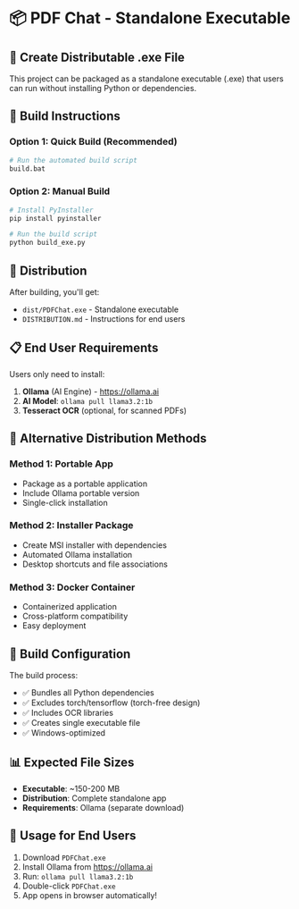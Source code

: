# 📦 PDF Chat - Standalone Executable

## 🎯 Create Distributable .exe File

This project can be packaged as a standalone executable (.exe) that users can run without installing Python or dependencies.

## 🚀 Build Instructions

### Option 1: Quick Build (Recommended)
```bash
# Run the automated build script
build.bat
```

### Option 2: Manual Build
```bash
# Install PyInstaller
pip install pyinstaller

# Run the build script
python build_exe.py
```

## 📁 Distribution

After building, you'll get:
- `dist/PDFChat.exe` - Standalone executable
- `DISTRIBUTION.md` - Instructions for end users

## 📋 End User Requirements

Users only need to install:
1. **Ollama** (AI Engine) - https://ollama.ai
2. **AI Model**: `ollama pull llama3.2:1b`
3. **Tesseract OCR** (optional, for scanned PDFs)

## 🎯 Alternative Distribution Methods

### Method 1: Portable App
- Package as a portable application
- Include Ollama portable version
- Single-click installation

### Method 2: Installer Package
- Create MSI installer with dependencies
- Automated Ollama installation
- Desktop shortcuts and file associations

### Method 3: Docker Container
- Containerized application
- Cross-platform compatibility
- Easy deployment

## 🔧 Build Configuration

The build process:
- ✅ Bundles all Python dependencies
- ✅ Excludes torch/tensorflow (torch-free design)
- ✅ Includes OCR libraries
- ✅ Creates single executable file
- ✅ Windows-optimized

## 📊 Expected File Sizes
- **Executable**: ~150-200 MB
- **Distribution**: Complete standalone app
- **Requirements**: Ollama (separate download)

## 🚀 Usage for End Users

1. Download `PDFChat.exe`
2. Install Ollama from https://ollama.ai
3. Run: `ollama pull llama3.2:1b`
4. Double-click `PDFChat.exe`
5. App opens in browser automatically!
